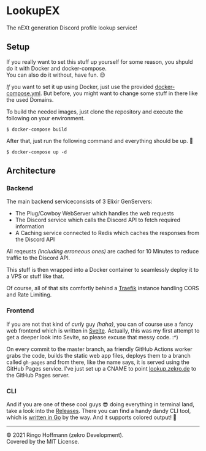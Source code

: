 # LookupEX

The nEXt generation Discord profile lookup service!

## Setup

If you really want to set this stuff up yourself for some reason, you shpuld do it with Docker and docker-compose.  
You can also do it without, have fun. 😉

*If* you want to set it up using Docker, just use the provided [docker-compose.yml](docker-compose.yml). But before, you might want to change some stuff in there like the used Domains.

To build the needed images, just clone the repository and execute the following on your environment.
```
$ docker-compose build
```

After that, just run the following command and everything should be up. 🤞
```
$ docker-compose up -d
```

## Architecture

### Backend

The main backend serviceconsists of 3 Elixir GenServers:
- The Plug/Cowboy WebServer which handles the web requests
- The Discord service which calls the Discord API to fetch required information
- A Caching service connected to Redis which caches the responses from the Discord API

All reqeusts *(including erroneous ones)* are cached for 10 Minutes to reduce traffic to the Discord API.

This stuff is then wrapped into a Docker container to seamlessly deploy it to a VPS or stuff like that.

Of course, all of that sits comfortly behind a [Traefik](https://doc.traefik.io/traefik/) instance handling CORS and Rate Limiting.

### Frontend

If you are not that kind of *curl*y guy *(haha)*, you can of course use a fancy web frontend which is written in [Svelte](https://svelte.dev). Actually, this was my first attempt to get a deeper look into Sevlte, so please excuse that messy code. :^)

On every commit to the master branch, aa friendly GitHub Actions worker grabs the code, builds the static web app files, deploys them to a branch called `gh-pages` and from there, like the name says, it is served using the GitHub Pages service. I've just set up a CNAME to point [lookup.zekro.de](https://lookup.zekro.de) to the GitHub Pages server.

### CLI

And if you are one of these cool guys 😎 doing everything in terminal land, take a look into the [Releases](https://github.com/zekroTJA/lookupex/releases). There you can find a handy dandy CLI tool, which is [written in Go](cli/) by the way. And it supports colored output! 👀

---

© 2021 Ringo Hoffmann (zekro Development).  
Covered by the MIT License.